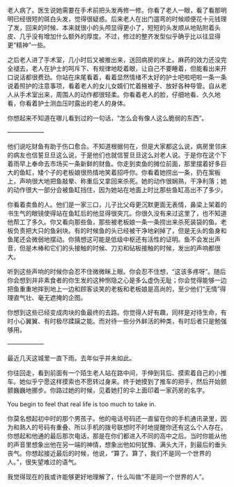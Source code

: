 
老人病了。医生说她需要在手术前把头发再修一修。你看了老人一眼，看了看那明明已经很短的斑白头发，觉得很疑惑。后来老人在出门遛弯的时候顺便花十元钱理了发，回来的时候、本来就很小的头颅显得更小了，短短的头发顺从地贴附着头皮、几乎没有增加什么额外的厚度。不过，修过的整齐发型似乎确乎比以往显得更“精神”一些。



之后老人进了手术室，几小时后又被推出来，送回病房的床上。麻药的效力还没完全褪去，老人在护士的呵斥下、有规律地眨着眼，让自己不要睡着，但能看出来开口说话都很费劲。你站在床尾看着，看着显然情绪不太好的护士吧啦吧啦一条一条说着照护的注意事项，看着老人的女儿女婿们忙着掖被子、放好各种导管。自从老人从手术室出来，周围人的动作都很轻柔。你看着老人的脸，仔细地看、久久地看，你看着护士测血压时露出的老人的身体。



你想起来不知道在哪儿看到过的一句话，“怎么会有像人这么脆弱的东西”。

——————

他们说吃财鱼有助于伤口愈合。不知道根据何在，但是大家都这么说，病房里邻床的病友也信誓旦旦这么说，于是他们也就信誓旦旦这么对老人说。于是你在这个下着雨早上奉命去市场买一条新鲜的财鱼。你走到卖鱼的摊位前面，那里摆着好多巨大的鱼缸，矮个子的老板娘很热情地笑着招呼你。你看着她捞出一条，扔在案板上，声响很大地把鱼敲晕、称重后又拿回来杀死。她的动作很娴熟，干净利落；她的动作很大一部分会被鱼缸挡住，因为她站在地面上时比那些鱼缸高出不了多少。



你看着卖鱼的人。他们是一家三口，儿子比父母更沉默更面无表情，鼻梁上架着的书生气的眼镜使得站在鱼缸后的他显得很突兀。你很久没有来过这里了，也不知道他帮工了多久。你又看向那些鱼，那些被老板娘一条一条捞出来杀死装袋的鱼。老板负责把大只的鱼剁块。有的时候鱼的头已经被干净地剁掉了，但是无头的鱼身和鱼尾还会微弱地摆动。你猜想这可能是低级中枢还有活性的证明。鱼不会发出声音，但是木棒和它们的头接触的时候、刀刃和砧板接触的时候，发出的声响都很大。



听到这些声响的时候你会忍不住微微眯上眼。你会忍不住想，“这该多疼呀”。随后你会想到并非素食者的你生发的这种恻隐之心是多么虚伪无耻；你会觉得能够一边把鱼重重地摔到地上一边和顾客谈笑的老板和老板娘是高尚的，至少他们“无情”得理直气壮、毫无遮掩的企图。



你想到这些已经变成肉块的鱼最终的去路。你觉得人好有趣，同样是对待生命，有时小心翼翼、有时极尽蹂躏之能。而对待一些分外鲜活的种类，有时后者只是勉强够用。

——————

最近几天这城里一直下雨。去年似乎并未如此。



你往回走，看到前面有一个陌生老人站在路中间，手伸到背后、摸索着自己的小推车。她似乎宁愿这样摸索也不愿转过身来。终于她摸到了推车的把手，然后开始颤颤巍巍地挪步。你路过她的时候，见着她打的伞上面印着一家药房的名字。



You begin to feel that real life is too much to take in.



你莫名想起初中时的那个男孩子。他的电话号码还一直留在你的手机通讯录里，因为和熟人的号码有重叠、所以手机的拨号联想时不时地提醒你还有这么个人存在。你想起和他通的最后那次电话，那是在你们都进入不同的高中之后。当时你能从他的声音里想象出他在另一端的神情，想象出他如何犹豫、满头大汗，到最后的垂头丧气。你想起接近最后的时候，他说，“算了。算了，我们不是同一个世界的人。”，很失望难过的语气。



我觉得现在的我或许能够更好地理解了，什么叫做“不是同一个世界的人”。
